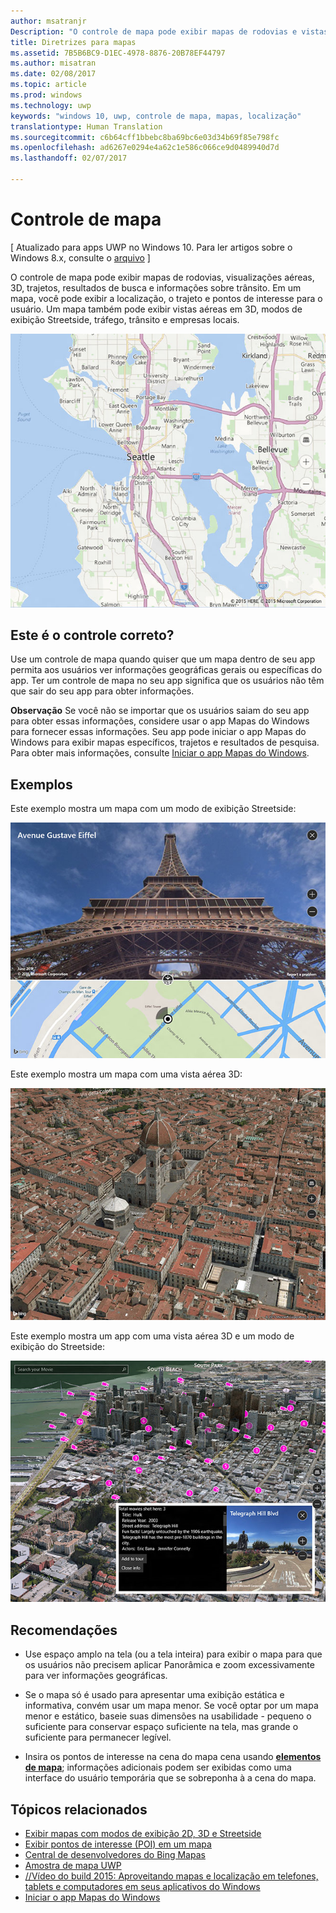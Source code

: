 ```yaml
---
author: msatranjr
Description: "O controle de mapa pode exibir mapas de rodovias e vistas aéreas, trajeto, resultados de pesquisa e informações sobre trânsito."
title: Diretrizes para mapas
ms.assetid: 7B5B6BC9-D1EC-4978-8876-20B78EF44797
ms.author: misatran
ms.date: 02/08/2017
ms.topic: article
ms.prod: windows
ms.technology: uwp
keywords: "windows 10, uwp, controle de mapa, mapas, localização"
translationtype: Human Translation
ms.sourcegitcommit: c6b64cff1bbebc8ba69bc6e03d34b69f85e798fc
ms.openlocfilehash: ad6267e0294e4a62c1e586c066ce9d0489940d7d
ms.lasthandoff: 02/07/2017

---
```


# <a name="map-control"></a>Controle de mapa


\[ Atualizado para apps UWP no Windows 10. Para ler artigos sobre o Windows 8.x, consulte o [arquivo](http://go.microsoft.com/fwlink/p/?linkid=619132) \]


O controle de mapa pode exibir mapas de rodovias, visualizações aéreas, 3D, trajetos, resultados de busca e informações sobre trânsito. Em um mapa, você pode exibir a localização, o trajeto e pontos de interesse para o usuário. Um mapa também pode exibir vistas aéreas em 3D, modos de exibição Streetside, tráfego, trânsito e empresas locais.

![exemplo de um mapa, modo de exibição básico](./images/win10fa/controls-maps-basic.jpg)

## <a name="is-this-the-right-control"></a>Este é o controle correto?


Use um controle de mapa quando quiser que um mapa dentro de seu app permita aos usuários ver informações geográficas gerais ou específicas do app. Ter um controle de mapa no seu app significa que os usuários não têm que sair do seu app para obter informações.

**Observação**  Se você não se importar que os usuários saiam do seu app para obter essas informações, considere usar o app Mapas do Windows para fornecer essas informações. Seu app pode iniciar o app Mapas do Windows para exibir mapas específicos, trajetos e resultados de pesquisa. Para obter mais informações, consulte [Iniciar o app Mapas do Windows](https://msdn.microsoft.com/library/windows/apps/mt228341).

## <a name="examples"></a>Exemplos


Este exemplo mostra um mapa com um modo de exibição Streetside:

![exemplo de modo de exibição Streetside do controle de mapa](./images/win10fa/controls-maps-streetside.jpg)

 

Este exemplo mostra um mapa com uma vista aérea 3D:

![exemplo de modo de exibição 3D do controle de mapa](./images/win10fa/controls-maps-3dview.jpg)

 

Este exemplo mostra um app com uma vista aérea 3D e um modo de exibição do Streetside:

![exemplo de vista de mapa em 3D com modo de exibição Streetside](./images/win10fa/controls-maps-3dstreetview.png)


## <a name="recommendations"></a>Recomendações


-   Use espaço amplo na tela (ou a tela inteira) para exibir o mapa para que os usuários não precisem aplicar Panorâmica e zoom excessivamente para ver informações geográficas.

-   Se o mapa só é usado para apresentar uma exibição estática e informativa, convém usar um mapa menor. Se você optar por um mapa menor e estático, baseie suas dimensões na usabilidade - pequeno o suficiente para conservar espaço suficiente na tela, mas grande o suficiente para permanecer legível.

-   Insira os pontos de interesse na cena do mapa cena usando [**elementos de mapa**](https://msdn.microsoft.com/library/windows/apps/dn637034); informações adicionais podem ser exibidas como uma interface do usuário temporária que se sobreponha à a cena do mapa.

## <a name="related-topics"></a>Tópicos relacionados


* [Exibir mapas com modos de exibição 2D, 3D e Streetside](https://msdn.microsoft.com/library/windows/apps/mt219695)
* [Exibir pontos de interesse (POI) em um mapa](https://msdn.microsoft.com/library/windows/apps/mt219696)
* [Central de desenvolvedores do Bing Mapas](https://www.bingmapsportal.com/)
* [Amostra de mapa UWP](http://go.microsoft.com/fwlink/p/?LinkId=619977)
* [//Vídeo do build 2015: Aproveitando mapas e localização em telefones, tablets e computadores em seus aplicativos do Windows](https://channel9.msdn.com/Events/Build/2015/2-757)
* [Iniciar o app Mapas do Windows](https://msdn.microsoft.com/library/windows/apps/mt228341)
 

 

